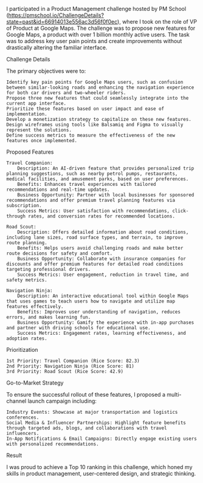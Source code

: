 I participated in a Product Management challenge hosted by PM School (https://pmschool.io/ChallengeDetails?state=past&id=66914013e556ac3d56f0f0ec), where I took on the role of VP of Product at Google Maps. The challenge was to propose new features for Google Maps, a product with over 1 billion monthly active users. The task was to address key user pain points and create improvements without drastically altering the familiar interface.


Challenge Details

The primary objectives were to:

    Identify key pain points for Google Maps users, such as confusion between similar-looking roads and enhancing the navigation experience for both car drivers and two-wheeler riders.
    Propose three new features that could seamlessly integrate into the current app interface.
    Prioritize these features based on user impact and ease of implementation.
    Develop a monetization strategy to capitalize on these new features.
    Design wireframes using tools like Balsamiq and Figma to visually represent the solutions.
    Define success metrics to measure the effectiveness of the new features once implemented.


Proposed Features

    Travel Companion:
        Description: An AI-driven feature that provides personalized trip planning suggestions, such as nearby petrol pumps, restaurants, medical facilities, and amusement parks, based on user preferences.
        Benefits: Enhances travel experiences with tailored recommendations and real-time updates.
        Business Opportunity: Partner with local businesses for sponsored recommendations and offer premium travel planning features via subscription.
        Success Metrics: User satisfaction with recommendations, click-through rates, and conversion rates for recommended locations.

    Road Scout:
        Description: Offers detailed information about road conditions, including lane sizes, road surface types, and terrain, to improve route planning.
        Benefits: Helps users avoid challenging roads and make better route decisions for safety and comfort.
        Business Opportunity: Collaborate with insurance companies for discounts and offer premium features for detailed road conditions targeting professional drivers.
        Success Metrics: User engagement, reduction in travel time, and safety metrics.

    Navigation Ninja:
        Description: An interactive educational tool within Google Maps that uses games to teach users how to navigate and utilize map features effectively.
        Benefits: Improves user understanding of navigation, reduces errors, and makes learning fun.
        Business Opportunity: Gamify the experience with in-app purchases and partner with driving schools for educational use.
        Success Metrics: Engagement rates, learning effectiveness, and adoption rates.

Prioritization

    1st Priority: Travel Companion (Rice Score: 82.3)
    2nd Priority: Navigation Ninja (Rice Score: 81)
    3rd Priority: Road Scout (Rice Score: 42.9)

Go-to-Market Strategy

To ensure the successful rollout of these features, I proposed a multi-channel launch campaign including:

    Industry Events: Showcase at major transportation and logistics conferences.
    Social Media & Influencer Partnerships: Highlight feature benefits through targeted ads, blogs, and collaborations with travel influencers.
    In-App Notifications & Email Campaigns: Directly engage existing users with personalized recommendations.

Result

I was proud to achieve a Top 10 ranking in this challenge, which honed my skills in product management, user-centered design, and strategic thinking.

